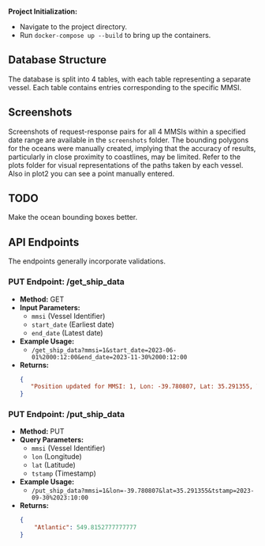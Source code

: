 **Project Initialization:**
   - Navigate to the project directory.
   - Run `docker-compose up --build` to bring up the containers.


## Database Structure
The database is split into 4 tables, with each table representing a separate vessel. Each table contains entries corresponding to the specific MMSI.


## Screenshots
Screenshots of request-response pairs for all 4 MMSIs within a specified date range are available in the `screenshots` folder. The bounding polygons for the oceans were manually created, implying that the accuracy of results, particularly in close proximity to coastlines, may be limited. Refer to the plots folder for visual representations of the paths taken by each vessel. Also in plot2 you can see a point manually entered.


## TODO 
Make the ocean bounding boxes better.


## API Endpoints
The endpoints generally incorporate validations.

### PUT Endpoint: /get_ship_data
- **Method:** GET
- **Input Parameters:**
    - `mmsi` (Vessel Identifier)
    - `start_date` (Earliest date)
    - `end_date` (Latest date)
- **Example Usage:**
    - `/get_ship_data?mmsi=1&start_date=2023-06-01%2000:12:00&end_date=2023-11-30%2000:12:00`
- **Returns:**
    ```json
    {
       "Position updated for MMSI: 1, Lon: -39.780807, Lat: 35.291355, Tstamp: 2023-09-30 23:10:00"
    }
    ```

### PUT Endpoint: /put_ship_data
- **Method:** PUT
- **Query Parameters:**
    - `mmsi` (Vessel Identifier)
    - `lon` (Longitude)
    - `lat` (Latitude)
    - `tstamp` (Timestamp)
- **Example Usage:**
    - `/put_ship_data?mmsi=1&lon=-39.780807&lat=35.291355&tstamp=2023-09-30%2023:10:00`
- **Returns:**
    ```json
    {
        "Atlantic": 549.8152777777777
    }
    ```